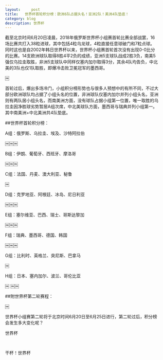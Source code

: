 ```yaml
---
layout:     post
title:   世界杯首轮积分榜：欧洲6队占据头名！亚洲2队！美洲4队垫底！
category: blog
description: 世界杯
---
```


截至北京时间6月20日凌晨，2018年俄罗斯世界杯小组赛首轮比赛全部战罢，16场比赛共打入38粒进球，其中包括4粒乌龙球，4粒直接任意球破门和7粒点球。同时这也是自2002年韩日世界杯以来，世界杯小组赛首轮首次没有出现0-0比分的比赛。14支欧洲球队取得8胜4平2负的成绩，亚洲5支球队战成2胜3负，南美5强仅乌拉圭取胜，非洲5支球队中同样仅塞内加尔取得3分，其余4队均告负，中北美的3队也仅1队取胜，即爆冷击败卫冕冠军的墨西哥。

￼<img scr="/images/aa.webp.jpg" />

首轮过后，爆出多场冷门，小组积分榜形势也与很多人预想中的有所不同，不过大部分欧洲球队均占据了小组头名的位置，非洲球队仅塞内加尔并列小组头名，亚洲则有两队居小组头名，而南美洲方面，没有球队占据小组第一位置，唯一取胜的乌拉圭因净胜球劣势暂居A组次席，中北美球队方面，墨西哥与瑞典并列小组第一。其中南美洲+中北美洲共4队垫底。

##世界杯首轮积分榜：

A组：俄罗斯、乌拉圭、埃及、沙特阿拉伯

￼￼￼<img scr="/images/bb.webp.jpg" />

B组：伊朗、葡萄牙、西班牙、摩洛哥

￼￼￼<img scr="/images/cc.webp.jpg" />

C组：法国、丹麦、澳大利亚、秘鲁

￼<img scr="/images/dd.webp.jpg" />

D组：克罗地亚、阿根廷、冰岛、尼日利亚

￼￼￼<img scr="/images/ee.webp.jpg" />

E组：塞尔维亚、巴西、瑞士、哥斯达黎加

￼￼￼<img scr="/images/ff.webp.jpg" />

F组：瑞典、墨西哥、德国、韩国

￼￼￼<img scr="/images/gg.webp.jpg" />

G组：比利时、英格兰、突尼斯、巴拿马

￼<img scr="/images/hh.webp.jpg" />

H组：日本、塞内加尔、波兰、哥伦比亚

￼
￼￼<img scr="/images/jj.webp.jpg" />

##附世界杯第二轮赛程：

￼<img scr="/images/kkk.webp.jpg" />

世界杯小组赛第二轮将于北京时间6月20日至6月25日进行，第二轮过后，积分榜会发生多大变化呢？




世界杯

 

干杯！世界杯
